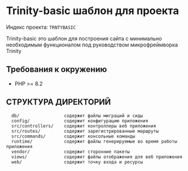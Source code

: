 # Trinity-basic шаблон для проекта
Индекс проекта: `TRNTYBASIC`

Trinity-basic это шаблон для построения сайта с минимально необходимым функционалом под руководством микрофреймворка Trinity

## Требования к окружению

* PHP >= 8.2

СТРУКТУРА ДИРЕКТОРИЙ
-------------------

      db/                 содержит файлы миграций и сиды
      config/             содержит конфигурацию приложения
      src/controllers/    содержит контроллеры веб приложения
      src/routes/         содержит зарегистрированные маршруты
      src/commands/       содержит консольные команды
      runtime/            содержит файлы генерируемые во время работы приложения
      vendor/             содержит сторонние пакеты
      views/              содержит файлы отображения для веб приложения
      web/                содержит точку входа и ресурсы
      